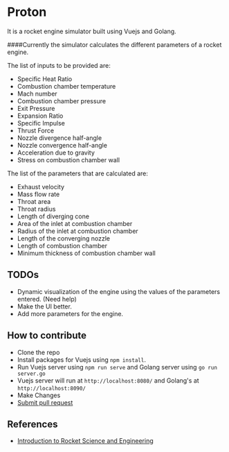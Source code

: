 # Proton
It is a rocket engine simulator built using Vuejs and Golang. 

####Currently the simulator calculates the different parameters of a rocket engine.

The list of inputs to be provided are:
* Specific Heat Ratio
* Combustion chamber temperature
* Mach number
* Combustion chamber pressure
* Exit Pressure
* Expansion Ratio
* Specific Impulse
* Thrust Force
* Nozzle divergence half-angle
* Nozzle convergence half-angle
* Acceleration due to gravity
* Stress on combustion chamber wall

The list of the parameters that are calculated are:
* Exhaust velocity
* Mass flow rate
* Throat area
* Throat radius
* Length of diverging cone
* Area of the inlet at combustion chamber
* Radius of the inlet at combustion chamber
* Length of the converging nozzle
* Length of combustion chamber
* Minimum thickness of combustion chamber wall

## TODOs
* Dynamic visualization of the engine using the values of the parameters entered. (Need help)
* Make the UI better.
* Add more parameters for the engine.

## How to contribute
* Clone the repo
* Install packages for Vuejs using `npm install`.
* Run Vuejs server using `npm run serve` and Golang server using `go run server.go`
* Vuejs server will run at `http://localhost:8080/` and Golang's at `http://localhost:8090/`
* Make Changes
* [Submit pull request](https://help.github.com/articles/creating-a-pull-request/)

## References
* [Introduction to Rocket Science and Engineering](https://www.amazon.com/Introduction-Rocket-Science-Engineering-Travis/dp/1420075284)
